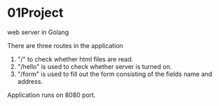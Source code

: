 # 01Project
web server in Golang

There are three routes in the application

1. "/" to check whether html files are read.
2. "/hello" is used to check whether server is turned on.
3. "/form" is used to fill out the form consisting of the fields name and address.

Application runs on 8080 port.